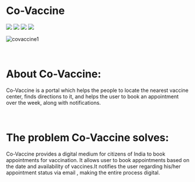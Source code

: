 # Co-Vaccine


[![](https://img.shields.io/badge/Made%20With-Leaflet-228B22?style=for-the-badge&logo=Leaflet)](https://www.tensorflow.org "Tensorflow")
[![](https://img.shields.io/badge/Made_with-Django-red?style=for-the-badge&logo=Django)](https://keras.io "Keras")
[![](https://img.shields.io/badge/Made%20With-Python-informational?style=for-the-badge&logo=Python)](https://www.python.org "Python")
[![](https://img.shields.io/badge/%E2%86%91_Deploy_to-Heroku-7056bf.svg?style=for-the-badge)](https://covaccine.herokuapp.com/)

![covaccine1](https://user-images.githubusercontent.com/72034531/111866427-5689c780-8993-11eb-90bf-a221d5db0508.jpeg)

<br>

# About Co-Vaccine:

Co-Vaccine is a portal which helps the people to locate the nearest vaccine center, finds directions to it, and helps the user to book an appointment over the week, along with notifications.

<br>

# The problem Co-Vaccine solves:

Co-Vaccine provides a digital medium for citizens of India to book appointments for vaccination. It allows user to book appointments based on the date and availability of vaccines.It notifies the user regarding his/her appointment status via email , making the entire process digital.

